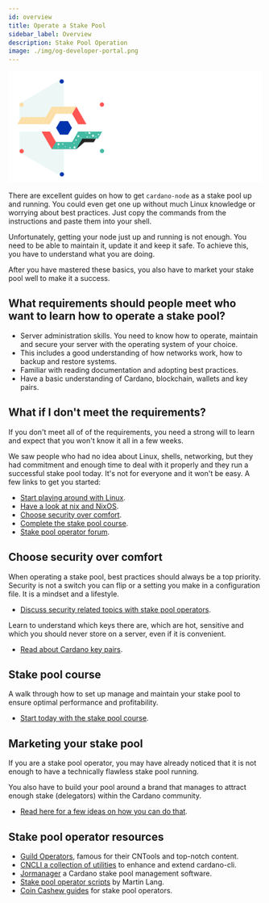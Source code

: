 ```yaml
---
id: overview
title: Operate a Stake Pool
sidebar_label: Overview
description: Stake Pool Operation
image: ./img/og-developer-portal.png
---
```


![Cardano Operate a Stake Pool](../../static/img/card-stake-pool-course-title.svg)

There are excellent guides on how to get `cardano-node` as a stake pool up and running. You could even get one up without much Linux knowledge or worrying about best practices. Just copy the commands from the instructions and paste them into your shell.

Unfortunately, getting your node just up and running is not enough. You need to be able to maintain it, update it and keep it safe. To achieve this, you have to understand what you are doing. 

After you have mastered these basics, you also have to market your stake pool well to make it a success.

## What requirements should people meet who want to learn how to operate a stake pool? 
- Server administration skills. You need to know how to operate, maintain and secure your server with the operating system of your choice. 
- This includes a good understanding of how networks work, how to backup and restore systems.
- Familiar with reading documentation and adopting best practices.
- Have a basic understanding of Cardano, blockchain, wallets and key pairs. 

## What if I don't meet the requirements?
If you don't meet all of of the requirements, you need a strong will to learn and expect that you won't know it all in a few weeks. 

We saw people who had no idea about Linux, shells, networking, but they had commitment and enough time to deal with it properly and they run a successful stake pool today. It's not for everyone and it won't be easy. A few links to get you started:
- [Start playing around with Linux](https://ubuntu.com/tutorials/command-line-for-beginners#1-overview).
- [Have a look at nix and NixOS](https://nixos.org).
- [Choose security over comfort](#choose-security-over-comfort).
- [Complete the stake pool course](#stake-pool-course).
- [Stake pool operator forum](https://forum.cardano.org/c/staking-delegation/156).

## Choose security over comfort
When operating a stake pool, best practices should always be a top priority. Security is not a switch you can flip or a setting you make in a configuration file. It is a mindset and a lifestyle. 
- [Discuss security related topics with stake pool operators](https://forum.cardano.org/c/staking-delegation/stake-pool-security/157).

Learn to understand which keys there are, which are hot, sensitive and which you should never store on a server, even if it is convenient. 
- [Read about Cardano key pairs](cardano-key-pairs).


## Stake pool course
A walk through how to set up manage and maintain your stake pool to ensure optimal performance and profitability.
- [Start today with the stake pool course](../stake-pool-course/overview).

## Marketing your stake pool
If you are a stake pool operator, you may have already noticed that it is not enough to have a technically flawless stake pool running. 

You also have to build your pool around a brand that manages to attract enough stake (delegators) within the Cardano community. 
- [Read here for a few ideas on how you can do that](marketing-stake-pool).

## Stake pool operator resources
- [Guild Operators](https://cardano-community.github.io/guild-operators), famous for their CNTools and top-notch content. 
- [CNCLI a collection of utilities](https://github.com/AndrewWestberg/cncli) to enhance and extend cardano-cli. 
- [Jormanager](https://bitbucket.org/muamw10/jormanager/src/develop/) a Cardano stake pool management software. 
- [Stake pool operator scripts](https://github.com/gitmachtl/scripts) by Martin Lang. 
- [Coin Cashew guides](https://www.coincashew.com/coins/overview-ada/guide-how-to-build-a-haskell-stakepool-node) for stake pool operators.